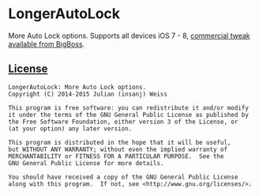 # LongerAutoLock

More Auto Lock options. Supports all devices iOS 7 - 8, [commercial tweak available from BigBoss](http://cydia.saurik.com/package/com.insanj.longerautolock/).

## [License](LICENSE.md)

	LongerAutoLock: More Auto Lock options.
	Copyright (C) 2014-2015 Julian (insanj) Weiss
	
    This program is free software: you can redistribute it and/or modify
    it under the terms of the GNU General Public License as published by
    the Free Software Foundation, either version 3 of the License, or
    (at your option) any later version.

    This program is distributed in the hope that it will be useful,
    but WITHOUT ANY WARRANTY; without even the implied warranty of
    MERCHANTABILITY or FITNESS FOR A PARTICULAR PURPOSE.  See the
    GNU General Public License for more details.

    You should have received a copy of the GNU General Public License
    along with this program.  If not, see <http://www.gnu.org/licenses/>.
